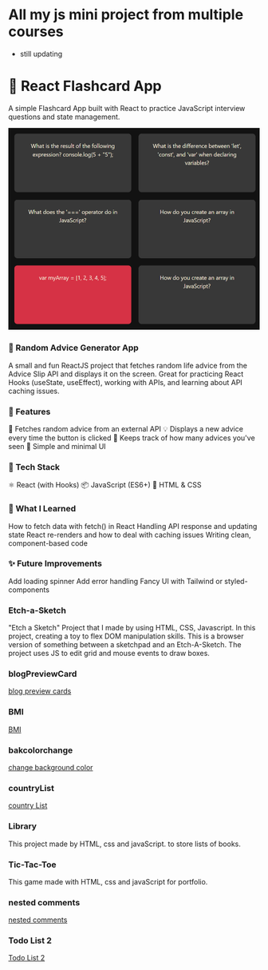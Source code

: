 # All my js mini project from multiple courses

- still updating

# 🧠 React Flashcard App

A simple Flashcard App built with React to practice JavaScript interview questions and state management.

![alt text](flashcard/public/img/flashcard.png)

### 🧠 Random Advice Generator App

A small and fun ReactJS project that fetches random life advice from the Advice Slip API and displays it on the screen. Great for practicing React Hooks (useState, useEffect), working with APIs, and learning about API caching issues.

### 🚀 Features

🔄 Fetches random advice from an external API
💡 Displays a new advice every time the button is clicked
🧮 Keeps track of how many advices you've seen
🎯 Simple and minimal UI

### 🧰 Tech Stack

⚛️ React (with Hooks)
📦 JavaScript (ES6+)
🎨 HTML & CSS

### 🧠 What I Learned

How to fetch data with fetch() in React
Handling API response and updating state
React re-renders and how to deal with caching issues
Writing clean, component-based code

### ✨ Future Improvements

Add loading spinner
Add error handling
Fancy UI with Tailwind or styled-components

### Etch-a-Sketch

"Etch a Sketch" Project that I made by using HTML, CSS, Javascript.
In this project, creating a toy to flex DOM manipulation skills.
This is a browser version of something between a sketchpad and an Etch-A-Sketch.
The project uses JS to edit grid and mouse events to draw boxes.

### blogPreviewCard

[blog preview cards](https://blogprevcards.netlify.app/)

### BMI

[BMI](https://c-bmi.netlify.app/)

### bakcolorchange

[change background color](https://bakcolorchange.netlify.app/)

### countryList

[country List](https://listofcountry.netlify.app/)

### Library

This project made by HTML, css and javaScript.
to store lists of books.

### Tic-Tac-Toe

This game made with HTML, css and javaScript for portfolio.

### nested comments

[nested comments](https://nstd-comments.netlify.app/)

### Todo List 2

[Todo List 2](https://listofday.netlify.app/)
